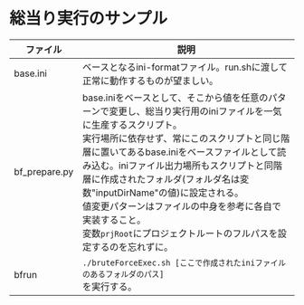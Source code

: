 # 総当り実行のサンプル
|ファイル|説明|
|-|-|
|base.ini|ベースとなるini-formatファイル。run.shに渡して正常に動作するものが望ましい。|
|bf_prepare.py| base.iniをベースとして、そこから値を任意のパターンで変更し、総当り実行用のiniファイルを一気に生産するスクリプト。<br>実行場所に依存せず、常にこのスクリプトと同じ階層に置いてあるbase.iniをベースファイルとして読み込む。iniファイル出力場所もスクリプトと同階層に作成されたフォルダ(フォルダ名は変数"inputDirName"の値)に設定される。<br>値変更パターンはファイルの中身を参考に各自で実装すること。<br> 変数```prjRoot```にプロジェクトルートのフルパスを設定するのを忘れずに。|
|bfrun|```./bruteForceExec.sh [ここで作成されたiniファイルのあるフォルダのパス]```<br> を実行する。|
